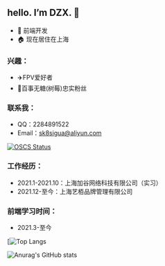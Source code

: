 ## hello. I’m DZX.  👋
 - 🙋 前端开发 
 - 🏠 现在居住在上海
### 兴趣：
 -  ✈️FPV爱好者 
 -  🥤百事无糖(树莓)忠实粉丝  
### 联系我： 
 - QQ：2284891522
 - Email：sk8sigua@aliyun.com

 [![OSCS Status](https://www.oscs1024.com/platform/badge/SK-Luffa/note.svg?size=small)](https://www.oscs1024.com/project/SK-Luffa/note?ref=badge_small)

 
 
### 工作经历：
   * 2021.1-2021.10：上海加谷网络科技有限公司（实习）
   * 2021.12-至今：上海艺栢品牌管理有限公司
### 前端学习时间：
   * 2021.3-至今   

[![Top Langs](https://github-readme-stats.vercel.app/api/top-langs/?username=anuraghazra&layout=compact&show_icons=true&theme=transparent)

![Anurag's GitHub stats](https://github-readme-stats.vercel.app/api?username=SK-Luffa&show_icons=true&theme=transparent)




 

